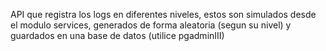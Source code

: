 API que registra los logs en diferentes niveles, estos son simulados desde el modulo services, generados de forma aleatoria (segun su nivel) y guardados en una base de datos
(utilice pgadminIII)
